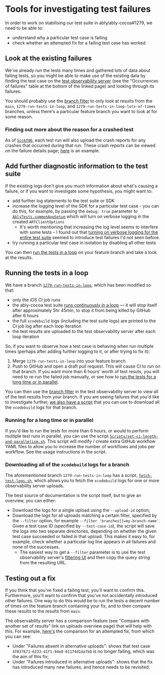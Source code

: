 # Tools for investigating test failures

In order to work on stabilising our test suite in ably/ably-cocoa#1279, we need to be able to:

- understand why a particular test case is failing
- check whether an attempted fix for a failing test case has worked

## Look at the existing failures

We've already run the tests many times and gathered lots of data about failing tests, so you might be able to make use of the existing data by finding the test case on the [test observability server](https://test-observability.herokuapp.com/repos/ably/ably-cocoa/uploads/) (see the "Occurrences of failures" table at the bottom of the linked page) and looking through its failures.

You should probably use the [branch filter](https://test-observability.herokuapp.com/repos/ably/ably-cocoa/uploads/filter) to only look at results from the `main`, `1279-run-tests-in-loop`, and `1279-run-tests-in-loop-lots-of-times` branches, unless there's a particular feature branch you want to look at for some reason.

### Finding out more about the reason for a crashed test

As of [`5cc6f06`](https://github.com/ably/ably-cocoa/commit/5cc6f067f567ad77fafbdfd6f8999e1dd05f8c7a), each test run will also upload the crash reports for any crashes that occurred during that run. These crash reports can be viewed on the failure details page; [here](https://test-observability.herokuapp.com/repos/ably/ably-cocoa/failures/c3a3db1c-6c7c-4e46-b8ab-a344a0b70ee0) is an example.

## Add further diagnostic information to the test suite

If the existing logs don't give you much information about what's causing a failure, or if you want to investigate some hypothesis, you might want to:

- add further log statements to the test suite or SDK
- increase the logging level of the SDK for a particular test case - you can do this, for example, by passing the `debug: true` parameter to [`AblyTests.commonAppSetup`](../Test/AblyTests/Test%20Utilities/TestUtilities.swift#L176) which will turn on verbose logging in the created `ARTClientOptions`
    - It's worth mentioning that increasing the log level seems to interfere with some tests – I found out that [turning on verbose logging for the entire test suite](https://test-observability.herokuapp.com/repos/ably/ably-cocoa/uploads?branches%5B%5D=1279-run-in-loop-with-extra-logging&createdBefore=&createdAfter=&failureMessage=) seemed to introduce test failures I'd not seen before.
- try running a particular test case in isolation by disabling all other tests

You can then [run the tests in a loop](#running-the-tests-in-a-loop) on your feature branch and take a look at the results.

## Running the tests in a loop

We have a branch [`1279-run-tests-in-loop`](https://github.com/ably/ably-cocoa/tree/1279-run-tests-in-loop), which has been modified so that:

- only the iOS CI job runs
- the ably-cocoa test suite [runs continuously in a loop](https://github.com/ably/ably-cocoa/blob/1279-run-tests-in-loop/Scripts/continuously-run-tests-and-upload-results.sh) — it will stop itself after approximately 5hr 45min, to stop it from being killed by GitHub after 6 hours
- the full `xcodebuild` logs (including the test suite logs) are printed to the CI job log after each loop iteration
- the test results are uploaded to the test observability server after each loop iteration

So, if you want to observe how a test case is behaving when run multiple times (perhaps after adding further logging to it, or after trying to fix it):

1. Merge `1279-run-tests-in-loop` into your feature branch.
2. Push to GitHub and open a draft pull request. This will cause CI to run on that branch. If you want more than 6 hours' worth of test resuts, you will need to re-run the failed job manually, or see how to [run the tests for a long time or in parallel](#running-for-a-long-time-or-in-parallel).

You can then use the [branch filter](https://test-observability.herokuapp.com/repos/ably/ably-cocoa/uploads/filter) in the test observability server to view all of the test results from your branch. If you are seeing failures that you'd like to investigate further, [we also have a script](#downloading-all-of-the-xcodebuild-logs-for-a-branch) that you can use to download all the `xcodebuild` logs for that branch.

### Running for a long time or in parallel

If you'd like to run the tests for more than 6 hours, or would to perform multiple test runs in parallel, you can use the script [`Scripts/set-ci-length-and-parallelism.sh`](https://github.com/ably/ably-cocoa/blob/1279-run-tests-in-loop/Scripts/set-ci-length-and-parallelism.sh). This script will modify / create extra GitHub workflow YAML files to allow you to increase the number of workflows and jobs per workflow. See the usage instructions in the script.

### Downloading all of the `xcodebuild` logs for a branch

The aforementioned branch `1279-run-tests-in-loop` has a script, [`fetch-test-logs.sh`](https://github.com/ably/ably-cocoa/blob/1279-run-tests-in-loop/Scripts/fetch-test-logs.sh), which allows you to fetch the `xcodebuild` logs for one or more observability server uploads.

The best source of documentation is the script itself, but to give an overview, you can either:

- Download the logs for a single upload using the `--upload-id` option;
- Download the logs for all uploads matching a certain filter, specified by the `--filter` option, for example `--filter 'branches[]=my-branch-name'`. Given a test case ID (specified by `--test-case-id`), the script will save the logs into two separate directories, depending on whether the given test case succeeded or failed in that upload. This makes it easy to, for example, check whether a particular log line appears in all failures and none of the successes.
    - The easiest way to get a `--filter` parameter is to use the test observability server's [filtering UI](https://test-observability.herokuapp.com/repos/ably/ably-cocoa/uploads/filter) and then copy the query string from the resulting URL.

## Testing out a fix

If you think that you've fixed a failing test, you'll want to confirm this. Furthermore, you'll want to confirm that you've not accidentally introduced other failures. One way to do this would be to run the tests a decent number of times on the feature branch containing your fix, and to then compare these results to the results from `main`.

The observability server has a comparison feature (see "Compare with another set of results" link on uploads overview page) that will help with this. For example, [here's](https://test-observability.herokuapp.com/repos/ably/ably-cocoa/uploads/compare?base-branches%5B%5D=1279-run-tests-in-loop&base-branches%5B%5D=1279-run-tests-in-loop-lots-of-times&base-branches%5B%5D=main&alternative-branches%5B%5D=1322-fix-test-case-4f837671-6233-41f1-94e8-01174d1da7b8&alternative-createdBefore=&alternative-createdAfter=&alternative-failureMessage=) the comparison for an attempted fix, from which you can see:

- Under "Failures absent in alternative uploads": shows that test case `4f837671-6233-41f1-94e8-01174d1da7b8` is no longer failing, which was the aim of this fix;
- Under "Failures introduced in alternative uploads": shows that the fix has introduced many new failures, and hence needs to be revisited.
